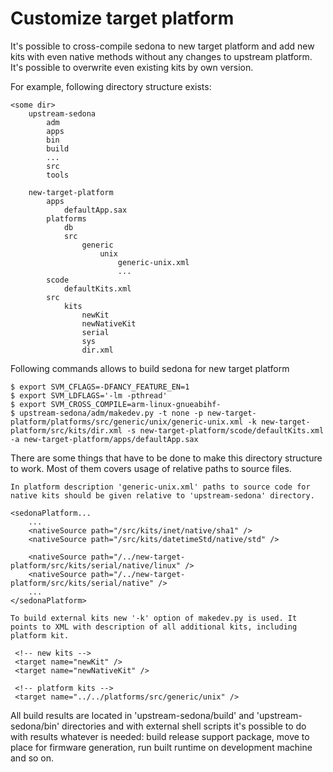 # Customize target platform

It's possible to cross-compile sedona to new target platform and add new kits with even native methods without any changes to upstream platform. It's possible to overwrite even existing kits by own version.

For example, following directory structure exists:

```
<some dir>
    upstream-sedona
        adm
        apps
        bin
        build
        ...
        src
        tools

    new-target-platform
        apps
            defaultApp.sax
        platforms
            db
            src
                generic
                    unix
                        generic-unix.xml
                        ...
        scode
            defaultKits.xml
        src
            kits
                newKit
                newNativeKit
                serial
                sys
                dir.xml
```

Following commands allows to build sedona for new target platform

```
$ export SVM_CFLAGS=-DFANCY_FEATURE_EN=1
$ export SVM_LDFLAGS='-lm -pthread'
$ export SVM_CROSS_COMPILE=arm-linux-gnueabihf-
$ upstream-sedona/adm/makedev.py -t none -p new-target-platform/platforms/src/generic/unix/generic-unix.xml -k new-target-platform/src/kits/dir.xml -s new-target-platform/scode/defaultKits.xml -a new-target-platform/apps/defaultApp.sax
```

There are some things that have to be done to make this directory structure to work. Most of them covers usage of relative paths to source files.

    In platform description 'generic-unix.xml' paths to source code for native kits should be given relative to 'upstream-sedona' directory.

```
<sedonaPlatform...
    ...
    <nativeSource path="/src/kits/inet/native/sha1" />
    <nativeSource path="/src/kits/datetimeStd/native/std" />
    
    <nativeSource path="/../new-target-platform/src/kits/serial/native/linux" />
    <nativeSource path="/../new-target-platform/src/kits/serial/native" />
    ...
</sedonaPlatform>
```
    To build external kits new '-k' option of makedev.py is used. It points to XML with description of all additional kits, including platform kit.

<sedonaDir>
     <!-- overwritten kits -->
     <target name="sys"/>
     <target name="serial" />

     <!-- new kits -->
     <target name="newKit" />
     <target name="newNativeKit" />

     <!-- platform kits -->
     <target name="../../platforms/src/generic/unix" />

</sedonaDir>

All build results are located in 'upstream-sedona/build' and 'upstream-sedona/bin' directories and with external shell scripts it's possible to do with results whatever is needed: build release support package, move to place for firmware generation, run built runtime on development machine and so on.


